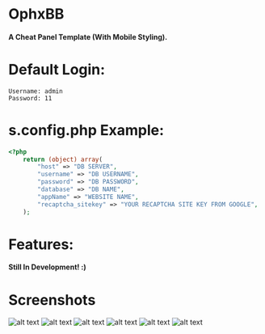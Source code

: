 # OphxBB
#### A Cheat Panel Template  (With Mobile Styling).

# Default Login:
```
Username: admin
Password: 11
```

# s.config.php Example:
```php
<?php
    return (object) array(
        "host" => "DB SERVER",
        "username" => "DB USERNAME",
        "password" => "DB PASSWORD",
        "database" => "DB NAME",
        "appName" => "WEBSITE NAME",
        "recaptcha_sitekey" => "YOUR RECAPTCHA SITE KEY FROM GOOGLE",
    );
```

# Features:
#### Still In Development! :)

# Screenshots
![alt text](https://cdn.upload.systems/uploads/BpKAhCVU.png)
![alt text](https://cdn.upload.systems/uploads/EHNbqGO3.png)
![alt text](https://cdn.upload.systems/uploads/vKnuXUnb.png)
![alt text](https://cdn.upload.systems/uploads/IWAM481P.png)
![alt text](https://cdn.upload.systems/uploads/HXS6rsMv.png)
![alt text](https://cdn.upload.systems/uploads/9KVxQ8BB.png)